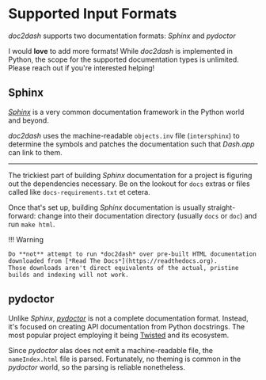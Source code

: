 # Supported Input Formats

*doc2dash* supports two documentation formats:
*Sphinx* and *pydoctor*

I would **love** to add more formats!
While *doc2dash* is implemented in Python, the scope for the supported documentation types is unlimited.
Please reach out if you're interested helping!


## Sphinx

[*Sphinx*](https://www.sphinx-doc.org/) is a very common documentation framework in the Python world and beyond.

*doc2dash* uses the machine-readable `objects.inv` file (`intersphinx`) to determine the symbols and patches the documentation such that *Dash.app* can link to them.

---

The trickiest part of building *Sphinx* documentation for a project is figuring out the dependencies necessary.
Be on the lookout for `docs` extras or files called like `docs-requirements.txt` et cetera.

Once that's set up, building *Sphinx* documentation is usually straight-forward:
change into their documentation directory (usually `docs` or `doc`) and run `make html`.

!!! Warning

    Do **not** attempt to run *doc2dash* over pre-built HTML documentation downloaded from [*Read The Docs*](https://readthedocs.org).
    Those downloads aren't direct equivalents of the actual, pristine builds and indexing will not work.


## pydoctor

Unlike *Sphinx*, [*pydoctor*](https://github.com/twisted/pydoctor) is not a complete documentation format.
Instead, it's focused on creating API documentation from Python docstrings.
The most popular project employing it being [Twisted](https://twistedmatrix.com/) and its ecosystem.

Since *pydoctor* alas does not emit a machine-readable file, the `nameIndex.html` file is parsed.
Fortunately, no theming is common in the *pydoctor* world, so the parsing is reliable nonetheless.
